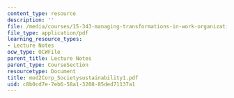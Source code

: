 ```yaml
---
content_type: resource
description: ''
file: /media/courses/15-343-managing-transformations-in-work-organizations-and-society-spring-2002/c8b0cd7e7eb658a1320885ded71137a1_mod2Corp_Societysustainability1.pdf
file_type: application/pdf
learning_resource_types:
- Lecture Notes
ocw_type: OCWFile
parent_title: Lecture Notes
parent_type: CourseSection
resourcetype: Document
title: mod2Corp_Societysustainability1.pdf
uid: c8b0cd7e-7eb6-58a1-3208-85ded71137a1
---
```

